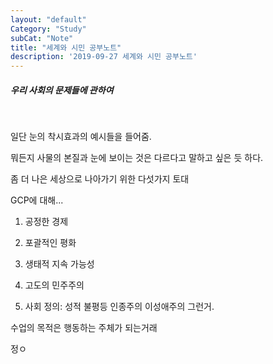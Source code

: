 ```yaml
---
layout: "default"
Category: "Study"
subCat: "Note"
title: "세계와 시민 공부노트"
description: '2019-09-27 세계와 시민 공부노트'
---
```


<h5>우리 사회의 문제들에 관하여</h5><br>

일단 눈의 착시효과의 예시들을 들어줌.

뭐든지 사물의 본질과 눈에 보이는 것은 다르다고 말하고 싶은 듯 하다.


좀 더 나은 세상으로 나아가기 위한 다섯가지 토대

GCP에 대해...

1. 공정한 경제

2. 포괄적인 평화

3. 생태적 지속 가능성

4. 고도의 민주주의

5. 사회 정의: 성적 불평등 인종주의 이성애주의 그런거.

수업의 목적은 행동하는 주체가 되는거래

정ㅇ
